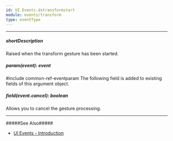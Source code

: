 ```yaml
---
id: UI Events.dxtransformstart
module: events/transform
type: eventType
---
```

---
##### shortDescription
Raised when the transform gesture has been started.

##### param(event): event
#include common-ref-eventparam The following field is added to existing fields of this argument object.

##### field(event.cancel): boolean
Allows you to cancel the gesture processing.

---
#####See Also#####
- [UI Events - Introduction](/api-reference/10%20UI%20Components/UI%20Events '/Documentation/ApiReference/UI_Components/UI_Events/')